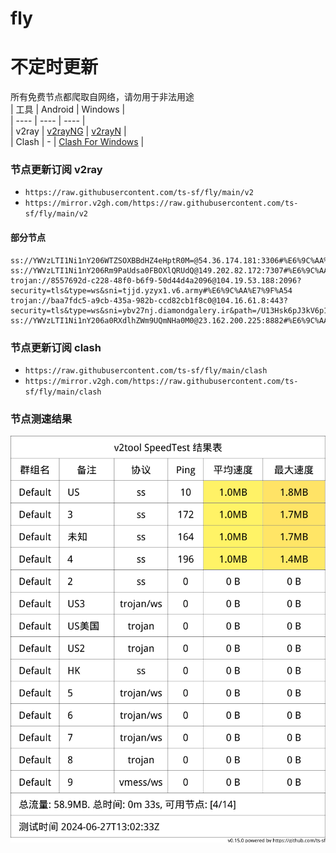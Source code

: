 # fly
# 不定时更新
所有免费节点都爬取自网络，请勿用于非法用途  
|  工具  | Android  | Windows  |  
|  ----  | ----   | ----  |  
| v2ray  | [v2rayNG](https://github.com/2dust/v2rayNG/releases) | [v2rayN](https://github.com/2dust/v2rayN/releases) |  
| Clash  | - | [Clash For Windows](https://github.com/2dust/clashN/releases) | 
  
### 节点更新订阅  v2ray
- `https://raw.githubusercontent.com/ts-sf/fly/main/v2`  
- `https://mirror.v2gh.com/https://raw.githubusercontent.com/ts-sf/fly/main/v2`  

#### 部分节点  
``` 
ss://YWVzLTI1Ni1nY206WTZSOXBBdHZ4eHptR0M=@54.36.174.181:3306#%E6%9C%AA%E7%9F%A52%201.8MB%2Fs
ss://YWVzLTI1Ni1nY206Rm9PaUdsa0FBOXlQRUdQ@149.202.82.172:7307#%E6%9C%AA%E7%9F%A53%201.8MB%2Fs
trojan://8557692d-c228-48f0-b6f9-50d44d4a2096@104.19.53.188:2096?security=tls&type=ws&sni=tjjd.yzyx1.v6.army#%E6%9C%AA%E7%9F%A54
trojan://baa7fdc5-a9cb-435a-982b-ccd82cb1f8c0@104.16.61.8:443?security=tls&type=ws&sni=ybv27nj.diamondgalery.ir&path=/U13Hsk6pJ3kV6p1uO5Avv&host=ybv27nj.diamondgalery.ir#%E6%9C%AA%E7%9F%A55
ss://YWVzLTI1Ni1nY206a0RXdlhZWm9UQmNHa0M0@23.162.200.225:8882#%E6%9C%AA%E7%9F%A56%201.9MB%2Fs
```
### 节点更新订阅  clash
- `https://raw.githubusercontent.com/ts-sf/fly/main/clash`  
- `https://mirror.v2gh.com/https://raw.githubusercontent.com/ts-sf/fly/main/clash`  

### 节点测速结果
![image](traffic.png)
